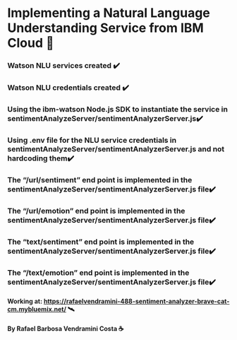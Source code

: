 # Implementing a Natural Language Understanding Service from IBM Cloud :rocket:

### Watson NLU services created :heavy_check_mark:

### Watson NLU credentials created :heavy_check_mark:

### Using the ibm-watson Node.js SDK to instantiate the service in sentimentAnalyzeServer/sentimentAnalyzerServer.js:heavy_check_mark:

### Using .env file for the NLU service credentials in sentimentAnalyzeServer/sentimentAnalyzerServer.js and not hardcoding them:heavy_check_mark:

### The “/url/sentiment” end point is implemented in the sentimentAnalyzeServer/sentimentAnalyzerServer.js file:heavy_check_mark:

### The “/url/emotion” end point is implemented in the sentimentAnalyzeServer/sentimentAnalyzerServer.js file:heavy_check_mark:

### The “text/sentiment” end point is implemented in the sentimentAnalyzeServer/sentimentAnalyzerServer.js file:heavy_check_mark:

### The “/text/emotion” end point is implemented in the sentimentAnalyzeServer/sentimentAnalyzerServer.js file:heavy_check_mark:

#### Working at: <https://rafaelvendramini-488-sentiment-analyzer-brave-cat-cm.mybluemix.net/> 🛰️

#### By Rafael Barbosa Vendramini Costa :coffee:
